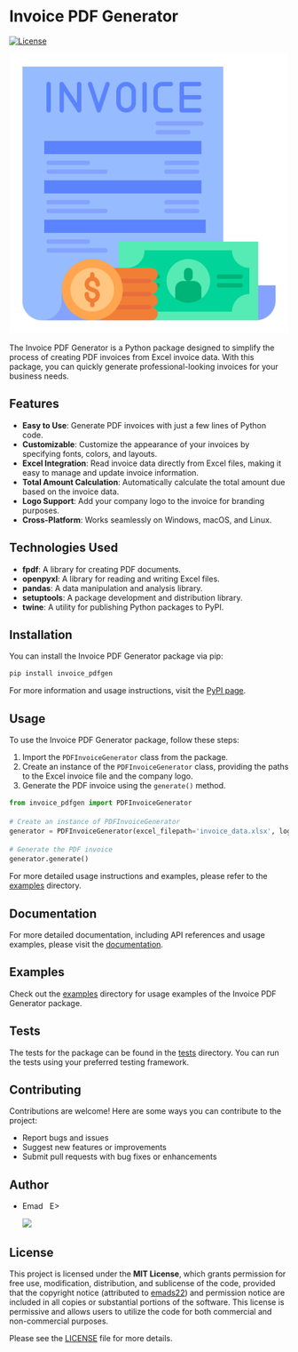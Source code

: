 # Invoice PDF Generator

[![License](https://img.shields.io/badge/license-MIT-blue.svg)](https://github.com/emads22/invoice-pdfgen-python/blob/main/LICENSE)

![invoice_pdfgen_logo](./assets/images/invoice_pdfgen_logo.png)

The Invoice PDF Generator is a Python package designed to simplify the process of creating PDF invoices from Excel invoice data. With this package, you can quickly generate professional-looking invoices for your business needs.

## Features
- **Easy to Use**: Generate PDF invoices with just a few lines of Python code.
- **Customizable**: Customize the appearance of your invoices by specifying fonts, colors, and layouts.
- **Excel Integration**: Read invoice data directly from Excel files, making it easy to manage and update invoice information.
- **Total Amount Calculation**: Automatically calculate the total amount due based on the invoice data.
- **Logo Support**: Add your company logo to the invoice for branding purposes.
- **Cross-Platform**: Works seamlessly on Windows, macOS, and Linux.

## Technologies Used
- **fpdf**: A library for creating PDF documents.
- **openpyxl**: A library for reading and writing Excel files.
- **pandas**: A data manipulation and analysis library.
- **setuptools**: A package development and distribution library.
- **twine**: A utility for publishing Python packages to PyPI.

## Installation
You can install the Invoice PDF Generator package via pip:

```bash
pip install invoice_pdfgen
```

For more information and usage instructions, visit the [PyPI page](https://pypi.org/project/invoice-pdfgen/).

## Usage
To use the Invoice PDF Generator package, follow these steps:

1. Import the `PDFInvoiceGenerator` class from the package.
2. Create an instance of the `PDFInvoiceGenerator` class, providing the paths to the Excel invoice file and the company logo.
3. Generate the PDF invoice using the `generate()` method.

```python
from invoice_pdfgen import PDFInvoiceGenerator

# Create an instance of PDFInvoiceGenerator
generator = PDFInvoiceGenerator(excel_filepath='invoice_data.xlsx', logo_filepath='company_logo.png')

# Generate the PDF invoice
generator.generate()
```

For more detailed usage instructions and examples, please refer to the [examples](./examples) directory.

## Documentation
For more detailed documentation, including API references and usage examples, please visit the [documentation](./docs/index.md).

## Examples
Check out the [examples](./examples) directory for usage examples of the Invoice PDF Generator package.

## Tests
The tests for the package can be found in the [tests](./tests) directory. You can run the tests using your preferred testing framework.

## Contributing
Contributions are welcome! Here are some ways you can contribute to the project:
- Report bugs and issues
- Suggest new features or improvements
- Submit pull requests with bug fixes or enhancements

## Author
- Emad &nbsp; E>
  
  [<img src="https://img.shields.io/badge/GitHub-Profile-blue?logo=github" width="150">](https://github.com/emads22)

## License
This project is licensed under the **MIT License**, which grants permission for free use, modification, distribution, and sublicense of the code, provided that the copyright notice (attributed to [emads22](https://github.com/emads22)) and permission notice are included in all copies or substantial portions of the software. This license is permissive and allows users to utilize the code for both commercial and non-commercial purposes.

Please see the [LICENSE](LICENSE) file for more details.

